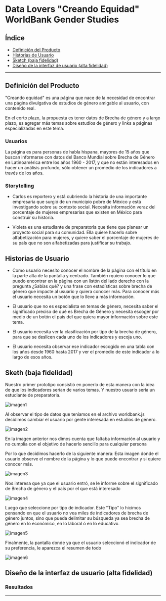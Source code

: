 # Data Lovers "Creando Equidad" WorldBank Gender Studies

## Índice

- [Definición del Producto](#definición-del-producto)
- [Historias de Usuario](#resumen-del-proyecto)
- [Sketch (baja fidelidad)](#consideraciones-generales)
- [Diseño de la interfaz de usuario (alta fidelidad)](#diseño-de-la-interfaz-de-usuario)
---

## Definición del Producto

"Creando equidad" es una página que nace de la necesidad de encontrar una página divulgativa de estudios de género amigable al usuario, con contenido real. 

En el corto plazo, la propuesta es tener datos de Brecha de género y a largo plazo, es agregar más temas sobre estudios de género y links a páginas especializadas en este tema.


### Usuarios

La página es para personas de habla hispana, mayores de 15 años que buscan informarse con datos del Banco Mundial sobre Brecha de Género en Latinoamérica entre los años 1960 - 2017, y que no están interesados en hacer un análisis profundo, sólo obtener un promedio  de los indicadores a través de los años.

### Storytelling

- Carlos es reportero y está cubriendo la historia de una importante empresaria que surgió de un municipio pobre de México y está investigando sobre su contexto social. Necesita información veraz del porcentaje de mujeres empresarias que existen en México para construir su historia. 

- Violeta es una estudiante de preparatoria que tiene que planear un proyecto social para su comunidad. Ella quiere hacerlo sobre alfabetización para mujeres, y quiere saber el porcentaje de mujeres de su país que no son alfabetizadas para justificar su trabajo.

## Historias de Usuario

- Como usuario necesito conocer el nombre de la página con el título en la parte alta de la pantalla y centrado. También rquiero conocer lo que puedo encontrar en la página con un listón del lado derecho con la pregunta ¿Sabías qué? y una frase con estadísticas sobre brecha de género que impacte al usuario y quiera conocer más. Para conocer más el usuario necesita un botón que lo lleve a más información.

- El usuario que no es especialista en temas de género, necesita saber el significado preciso de qué es Brecha de Género  y necesita escoger por medio de un botón el país del que quiera mayor información sobre este tema.

- El usuario necesita ver la clasificación por tipo de la brecha de género, para que se deslicen cada uno de los indicadores y escoja uno.

- El usuario necesita observar ese indicador escogido en una tabla con los años desde 1960  hasta 2017 y ver el promedio de este indicador a lo largo de esos años.

## Sketh (baja fidelidad)

Nuestro primer prototipo consistió en ponerlo de esta manera con la idea de que los indicadores serían de varios temas. Y nuestro usuario sería un estudiante de preparatoria.

![imagen1](https://github.com/jessigatma/GDL002-data-lovers/blob/master/images/sketchkar.png)

Al observar el tipo de datos que teníamos en el archivo worldbank.js decidimos cambiar el usuario por gente interesada en estudios de género. 

![imagen2](https://github.com/jessigatma/GDL002-data-lovers/blob/master/images/IMG_20190303_114858558.jpg)

En la imagen anterior nos dimos cuenta que faltaba información al usuario y no cumplía con el objetivo de hacerlo sencillo para cualquier persona

Por lo que decidimos hacerlo de la siguiente manera:
Esta imagen donde el usuario observe el nombre de la página y lo que puede encontrar y si quiere conocer más.

![imagen3](https://github.com/jessigatma/GDL002-data-lovers/blob/master/images/IMG_20190303_114921160.jpg)

Nos interesa que ya que el usuario entró, se le informe sobre el significado de Brecha de género y el país por el que está interesado

![imagen4](https://github.com/jessigatma/GDL002-data-lovers/blob/master/images/IMG_20190303_114926726.jpg)

Luego que seleccione por tipo de indicador. Este "Tipo" lo hicimos pensando en que el usuario no vea miles de indicadores de brecha de género juntos, sino que pueda delimitar su búsqueda ya sea brecha de género en lo económico, en lo laboral ó en lo educativo.

![imagen5](https://github.com/jessigatma/GDL002-data-lovers/blob/master/images/IMG_20190303_114930359.jpg)

Finalmente, la pantalla donde ya que el usuario seleccionó el indicador de su preferencia, le aparezca el resumen de todo


![imagen6](https://github.com/jessigatma/GDL002-data-lovers/blob/master/images/IMG_20190303_114934895.jpg)


## Diseño de la interfaz de usuario (alta fidelidad)



### Resultados


-----------------------------------------------------------------
